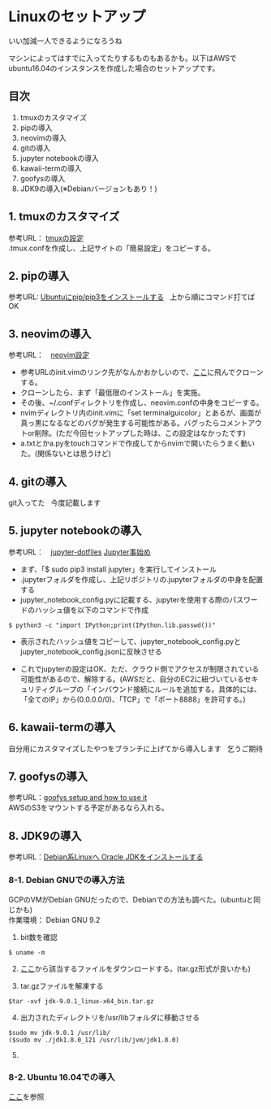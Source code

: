 # Linuxのセットアップ  
いい加減一人できるようになろうね  

マシンによってはすでに入ってたりするものもあるかも。以下はAWSでubuntu16.04のインスタンスを作成した場合のセットアップです。  

## 目次  
1. tmuxのカスタマイズ  
2. pipの導入  
3. neovimの導入  
4. gitの導入  
5. jupyter notebookの導入  
6. kawaii-termの導入  
7. goofysの導入  
8. JDK9の導入(※Debianバージョンもあり！)  

## 1. tmuxのカスタマイズ  
参考URL： [tmuxの設定](https://gink03.github.io/tmux/)  
.tmux.confを作成し、上記サイトの「簡易設定」をコピーする。  

## 2. pipの導入  
参考URL: [Ubuntuにpip/pip3をインストールする](http://pcl.solima.net/pyblog/archives/57)  
上から順にコマンド打てばOK  

## 3. neovimの導入  
参考URL：　[neovim設定](https://gink03.github.io/neovim/)  
- 参考URLのinit.vimのリンク先がなんかおかしいので、[ここ](https://bitbucket.org/nardtree/neovim.conf)に飛んでクローンする。  
- クローンしたら、まず「最低限のインストール」を実施。  
- その後、~/.confディレクトリを作成し、neovim.confの中身をコピーする。  
- nvimディレクトリ内のinit.vimに「set terminalguicolor」とあるが、画面が真っ黒になるなどのバグが発生する可能性がある。バグったらコメントアウトor削除。(ただ今回セットアップした時は、この設定はなかったです)  
- a.txtとかa.pyをtouchコマンドで作成してからnvimで開いたらうまく動いた。(関係ないとは思うけど)  

## 4. gitの導入  
git入ってた  
今度記載します  

## 5. jupyter notebookの導入  
参考URL：　[jupyter-dotfiles](https://github.com/GINK03/jupyter-dotfiles) [Jupyter事始め](https://qiita.com/taka4sato/items/2c3397ff34c440044978)  

- まず、「$ sudo pip3 install jupyter」を実行してインストール  
- .jupyterフォルダを作成し、上記リポジトリの.jupyterフォルダの中身を配置する  
- jupyter_notebook_config.pyに記載する、jupyterを使用する際のパスワードのハッシュ値を以下のコマンドで作成  
```
$ python3 -c "import IPython;print(IPython.lib.passwd())"
```
- 表示されたハッシュ値をコピーして、jupyter_notebook_config.pyとjupyter_notebook_config.jsonに反映させる  

- これでjupyterの設定はOK、ただ、クラウド側でアクセスが制限されている可能性があるので、解除する。(AWSだと、自分のEC2に紐づいているセキュリティグループの「インバウンド接続にルールを追加する。具体的には、「全てのIP」から(0.0.0.0/0)、「TCP」で「ポート8888」を許可する。)  

## 6. kawaii-termの導入  
自分用にカスタマイズしたやつをブランチに上げてから導入します  
乞うご期待  

## 7. goofysの導入  
参考URL：[goofys setup and how to use it](https://gink03.github.io/goofys/)  
AWSのS3をマウントする予定があるなら入れる。    

## 8. JDK9の導入  
参考URL：[Debian系Linuxへ
Oracle JDKをインストールする](http://astah.change-vision.com/ja/feature/install-linux-debian.html)  

### 8-1. Debian GNUでの導入方法  
GCPのVMがDebian GNUだったので、Debianでの方法も調べた。(ubuntuと同じかも)    
作業環境： Debian GNU 9.2  

1. bit数を確認  
```
$ uname -m
```
2. [ここ](http://www.oracle.com/technetwork/java/javase/downloads/jdk9-downloads-3848520.html)から該当するファイルをダウンロードする。(tar.gz形式が良いかも)  

3. tar.gzファイルを解凍する  
```
$tar -xvf jdk-9.0.1_linux-x64_bin.tar.gz
```
4. 出力されたディレクトリを/usr/libフォルダに移動させる
```
$sudo mv jdk-9.0.1 /usr/lib/
($sudo mv ./jdk1.8.0_121 /usr/lib/jvm/jdk1.8.0)
```
5. 
### 8-2. Ubuntu 16.04での導入  
[ここ](https://qiita.com/TsutomuNakamura/items/f12fdf0a8502e634584d)を参照  


